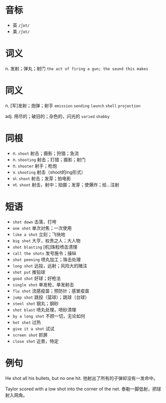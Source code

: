 # 音标

- 英 `/ʃɒt/`
- 美 `/ʃɑt/`

# 词义

n. 发射；弹丸；射门
`the act of firing a gun; the sound this makes`

# 同义

n. [军]发射；炮弹；射手
`emission` `sending` `launch` `shell` `projection`

adj. 用尽的；破旧的；杂色的，闪光的
`varied` `shabby`

# 同根

- n. `shoot` 射击；摄影；狩猎；急流
- n. `shooting` 射击；打猎；摄影；射门
- n. `shooter` 射手；枪炮
- v. `shooting` 射击（shoot的ing形式）
- vi. `shoot` 射击；发芽；拍电影
- vt. `shoot` 射击，射中；拍摄；发芽；使爆炸；给…注射

# 短语

- `shot down` 击落，打垮
- `one shot` 单次对焦；一次使用
- `like a shot` 立刻；飞快地
- `big shot` 大亨，权贵之人；大人物
- `shot blasting` [机]珠粒喷击清理
- `call the shots` 发号施令；操纵
- `shot peening` 喷丸加工；珠击处理
- `long shot` 远投，远射；风险大的赌注
- `shot put` 推铅球
- `good shot` 好球；好枪法
- `single shot` 单发枪，单发射击
- `flu shot` 流感疫苗；预防针；感冒疫苗
- `jump shot` 跳投（篮球）；跳球（台球）
- `steel shot` 钢丸；钢砂
- `shot blast` 喷丸处理，喷砂清理
- `by a long shot` 不顾一切，无论如何
- `hot shot` 过热
- `give it a shot` 试试
- `screen shot` 抓屏
- `close shot` 近景，特定

# 例句

He shot all his bullets, but no one hit.
他射出了所有的子弹却没有一发命中。

Taylor scored with a low shot into the corner of the net.
泰勒一脚低射，把球射入网角。


